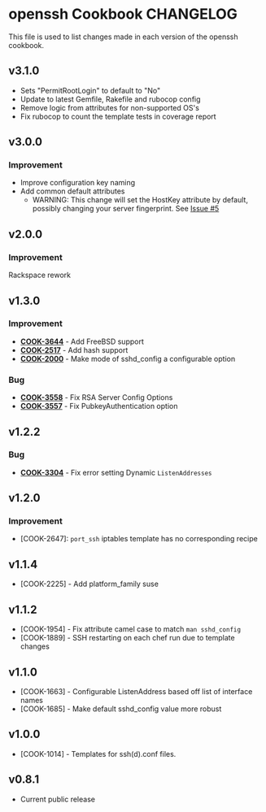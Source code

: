openssh Cookbook CHANGELOG
==========================
This file is used to list changes made in each version of the openssh cookbook.

v3.1.0
------
- Sets "PermitRootLogin" to default to "No"
- Update to latest Gemfile, Rakefile and rubocop config
- Remove logic from attributes for non-supported OS's
- Fix rubocop to count the template tests in coverage report

v3.0.0
------
### Improvement
- Improve configuration key naming
- Add common default attributes
  - WARNING: This change will set the HostKey attribute by default, possibly changing your server fingerprint.  See [Issue #5](https://github.com/rackspace-cookbooks/rackspace_openssh/issues/5)

v2.0.0
------
### Improvement
Rackspace rework

v1.3.0
------
### Improvement
- **[COOK-3644](https://tickets.opscode.com/browse/COOK-3644)** - Add FreeBSD support
- **[COOK-2517](https://tickets.opscode.com/browse/COOK-2517)** - Add hash support
- **[COOK-2000](https://tickets.opscode.com/browse/COOK-2000)** - Make mode of sshd_config a configurable option

### Bug
- **[COOK-3558](https://tickets.opscode.com/browse/COOK-3558)** - Fix RSA Server Config Options
- **[COOK-3557](https://tickets.opscode.com/browse/COOK-3557)** - Fix PubkeyAuthentication option


v1.2.2
------
### Bug
- **[COOK-3304](https://tickets.opscode.com/browse/COOK-3304)** - Fix error setting Dynamic `ListenAddresses`

v1.2.0
------
### Improvement
- [COOK-2647]: `port_ssh` iptables template has no corresponding recipe

v1.1.4
------
- [COOK-2225] - Add platform_family suse

v1.1.2
------
- [COOK-1954] - Fix attribute camel case to match `man sshd_config`
- [COOK-1889] - SSH restarting on each chef run due to template changes

v1.1.0
------
- [COOK-1663] - Configurable ListenAddress based off list of interface names
- [COOK-1685] - Make default sshd_config value more robust

v1.0.0
------
- [COOK-1014] - Templates for ssh(d).conf files.

v0.8.1
------
- Current public release
